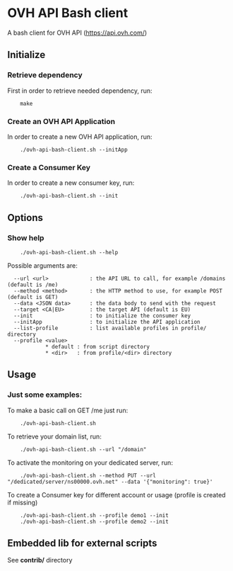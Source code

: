  OVH API Bash client
================

A bash client for OVH API (https://api.ovh.com/)

Initialize
----------

### Retrieve dependency

First in order to retrieve needed dependency, run:
```
    make
```

### Create an OVH API Application

In order to create a new OVH API application, run:
```
    ./ovh-api-bash-client.sh --initApp
```

### Create a Consumer Key

In order to create a new consumer key, run:
```
    ./ovh-api-bash-client.sh --init
```

Options
-------

### Show help
```
    ./ovh-api-bash-client.sh --help
```

Possible arguments are:
```
  --url <url>             : the API URL to call, for example /domains (default is /me)
  --method <method>       : the HTTP method to use, for example POST (default is GET)
  --data <JSON data>      : the data body to send with the request
  --target <CA|EU>        : the target API (default is EU)
  --init                  : to initialize the consumer key
  --initApp               : to initialize the API application
  --list-profile          : list available profiles in profile/ directory
  --profile <value>
            * default : from script directory
            * <dir>   : from profile/<dir> directory
```

Usage
-----

### Just some examples:

To make a basic call on GET /me just run:
```
    ./ovh-api-bash-client.sh
```

To retrieve your domain list, run:
```
    ./ovh-api-bash-client.sh --url "/domain"
```

To activate the monitoring on your dedicated server, run:
```
    ./ovh-api-bash-client.sh --method PUT --url "/dedicated/server/ns00000.ovh.net" --data '{"monitoring": true}'
```

To create a Consumer key for different account or usage (profile is created if missing)
```
    ./ovh-api-bash-client.sh --profile demo1 --init
    ./ovh-api-bash-client.sh --profile demo2 --init
```

Embedded lib for external scripts
---------------------------------

See **contrib/** directory

